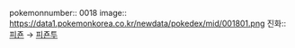 pokemonnumber:: 0018
image:: https://data1.pokemonkorea.co.kr/newdata/pokedex/mid/001801.png
진화:: [피죤]([[포켓몬스터/피죤]]) → [피죤투]([[포켓몬스터/피죤투]])
